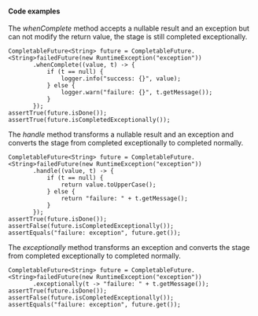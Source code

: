 #### Code examples

The _whenComplete_ method accepts a nullable result and an exception but can not modify the return value, the stage is still completed exceptionally.


```
CompletableFuture<String> future = CompletableFuture.<String>failedFuture(new RuntimeException("exception"))
       .whenComplete((value, t) -> {
           if (t == null) {
               logger.info("success: {}", value);
           } else {
               logger.warn("failure: {}", t.getMessage());
           }
       });
assertTrue(future.isDone());
assertTrue(future.isCompletedExceptionally());
```


The _handle_ method transforms a nullable result and an exception and converts the stage from completed exceptionally to completed normally.


```
CompletableFuture<String> future = CompletableFuture.<String>failedFuture(new RuntimeException("exception"))
       .handle((value, t) -> {
           if (t == null) {
               return value.toUpperCase();
           } else {
               return "failure: " + t.getMessage();
           }
       });
assertTrue(future.isDone());
assertFalse(future.isCompletedExceptionally());
assertEquals("failure: exception", future.get());
```


The _exceptionally_ method transforms an exception and converts the stage from completed exceptionally to completed normally.


```
CompletableFuture<String> future = CompletableFuture.<String>failedFuture(new RuntimeException("exception"))
       .exceptionally(t -> "failure: " + t.getMessage());
assertTrue(future.isDone());
assertFalse(future.isCompletedExceptionally());
assertEquals("failure: exception", future.get());
```

